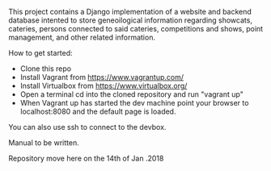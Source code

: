 This project contains a Django implementation of a website and backend database intented to store geneoilogical information regarding showcats, cateries, persons connected to said cateries, competitions and shows, point management, and other related information. 

How to get started:

- Clone this repo
- Install Vagrant from https://www.vagrantup.com/
- Install Virtualbox from https://www.virtualbox.org/
- Open a terminal cd into the cloned repository and run "vagrant up"
- When Vagrant up has started the dev machine point your browser to localhost:8080 and the default page is loaded. 

You can also use ssh to connect to the devbox.

Manual to be written. 

Repository move here on the 14th of Jan .2018
